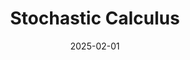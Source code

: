 ---
org: MIT
courseno: 18.676
title: Stochastic Calculus
subject: Math
date: 2025-02-01
term: Spring 2025
status: WIP
notes: 18-676.pdf
code: 18.676
site:
instructor: Sky Cao
comment: 
---